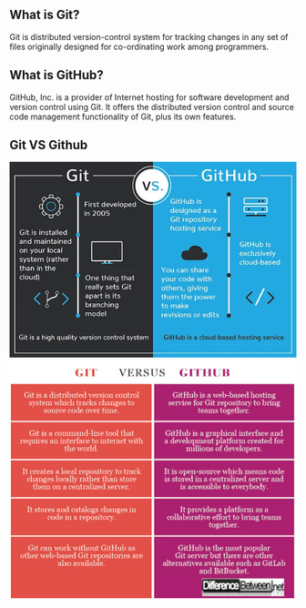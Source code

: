 ## What is Git?
Git is distributed version-control system for tracking changes in any set of files originally designed for co-ordinating work among programmers.

## What is GitHub?
GitHub, Inc. is a provider of Internet hosting for software development and version control using Git. It offers the distributed version control and source code management functionality of Git, plus its own features.

## Git VS Github
<img src="https://github.com/kashika0112/IntroductionToGit/blob/main/Images/pic-2.jpeg">

<img src="https://github.com/kashika0112/IntroductionToGit/blob/main/Images/pic-3.jpg">

